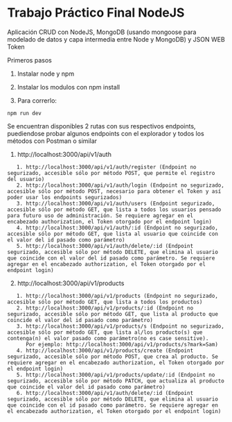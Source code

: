 # Trabajo Práctico Final NodeJS

Aplicación CRUD con NodeJS, MongoDB (usando mongoose para modelado de datos y capa intermedia entre Node y MongoDB) y JSON WEB Token

Primeros pasos

1. Instalar node y npm

2. Instalar los modulos con npm install

3. Para correrlo:

```
npm run dev
```
Se encuentran disponibles 2 rutas con sus respectivos endpoints, puediendose probar algunos endpoints con el explorador y todos los métodos con Postman o similar

1. http://localhost:3000/api/v1/auth
```
   1. http://localhost:3000/api/v1/auth/register (Endpoint no segurizado, accesible sólo por método POST, que permite el registro del usuario)
   2. http://localhost:3000/api/v1/auth/login (Endpoint no segurizado, accesible sólo por método POST, necesario para obtener el Token y así poder usar los endpoints segurizados)
   3. http://localhost:3000/api/v1/auth/users (Endpoint segurizado, accesible sólo por método GET, que lista a todos los usuarios pensado para futuro uso de administración. Se requiere agregar en el encabezado authorization, el Token otorgado por el endpoint login)
   4. http://localhost:3000/api/v1/auth/:id (Endpoint no segurizado, accesible sólo por método GET, que lista al usuario que coincide con el valor del id pasado como parámetro)
   5. http://localhost:3000/api/v1/auth/delete/:id (Endpoint segurizado, accesible sólo por método DELETE, que elimina al usuario que coincide con el valor del id pasado como parámetro. Se requiere agregar en el encabezado authorization, el Token otorgado por el endpoint login)
```

2. http://localhost:3000/api/v1/products
```
   1. http://localhost:3000/api/v1/products (Endpoint no segurizado, accesible sólo por método GET, que lista a todos los productos)
   2. http://localhost:3000/api/v1/products/:id (Endpoint no segurizado, accesible sólo por método GET, que lista al producto que coincide el valor del id pasado como parámetro)
   3. http://localhost:3000/api/v1/products/s (Endpoint no segurizado, accesible sólo por método GET, que lista al/los producto(s) que contenga(n) el valor pasado como parámetro(no es case sensitive). 
      Por ejemplo: http://localhost:3000/api/v1/products/s?mark=Sam)
   4. http://localhost:3000/api/v1/products/create (Endpoint segurizado, accesible sólo por método POST, que crea al producto. Se requiere agregar en el encabezado authorization, el Token otorgado por el endpoint login)
   5. http://localhost:3000/api/v1/products/update/:id (Endpoint no segurizado, accesible sólo por método PATCH, que actualiza al producto que coincide el valor del id pasado como parámetro)
   6. http://localhost:3000/api/v1/auth/delete/:id (Endpoint segurizado, accesible sólo por método DELETE, que elimina al usuario que coincide con el id pasado como parámetro. Se requiere agregar en el encabezado authorization, el Token otorgado por el endpoint login)
```
